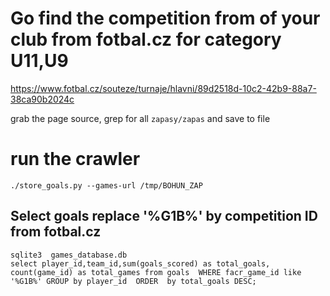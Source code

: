 # Go find the competition from of your club from fotbal.cz for category U11,U9 

https://www.fotbal.cz/souteze/turnaje/hlavni/89d2518d-10c2-42b9-88a7-38ca90b2024c 

grab the page source, grep for all `zapasy/zapas` and save to file

# run the crawler

```
./store_goals.py --games-url /tmp/BOHUN_ZAP 
```

## Select goals  replace '%G1B%' by competition ID from fotbal.cz

```
sqlite3  games_database.db
select player_id,team_id,sum(goals_scored) as total_goals, count(game_id) as total_games from goals  WHERE facr_game_id like '%G1B%' GROUP by player_id  ORDER  by total_goals DESC;
```

